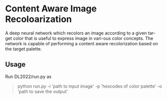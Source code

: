 
# Content Aware Image Recoloarization
A deep neural network  which recolors an image according to a given tar-
get color that is useful to express image in vari-ous color concepts. The network is capable of
performing a content aware recolorization based on the target palette. 

## Usage
Run DL2022/run.py as
> python run.py -i 'path to input image' -p 'hexcodes of color palette' -o 'path to save the output'
